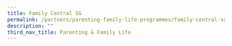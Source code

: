 ```yaml
---
title: Family Central SG
permalink: /partners/parenting-family-life-programmes/family-central-sg
description: ""
third_nav_title: Parenting & Family Life
---
```

